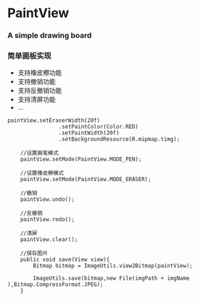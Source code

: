 # PaintView
### A simple drawing board
### 简单画板实现


- 支持橡皮檫功能
- 支持撤销功能
- 支持反撤销功能
- 支持清屏功能
- ...



```
paintView.setEraserWidth(20f)
                .setPaintColor(Color.RED)
                .setPaintWidth(20f)
                .setBackgroundResource(R.mipmap.timg);
```

```
    //设置画笔模式
    paintView.setMode(PaintView.MODE_PEN);
   
    //设置橡皮檫模式
    paintView.setMode(PaintView.MODE_ERASER);
    
    //撤销
    paintView.undo();
    
    //反撤销
    paintView.redo();

    //清屏
    paintView.clear();
    
    //保存图片
    public void save(View view){
        Bitmap bitmap = ImageUtils.view2Bitmap(paintView);

        ImageUtils.save(bitmap,new File(imgPath + imgName ),Bitmap.CompressFormat.JPEG);
    }
```


